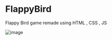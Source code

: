 # FlappyBird
Flappy Bird game remade using HTML , CSS , JS 

![image](https://user-images.githubusercontent.com/73062879/149605830-b2139010-e483-44db-a02e-c399cf883250.png)
